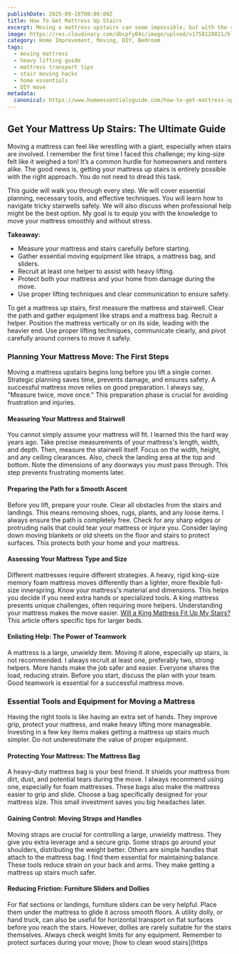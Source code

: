 ```yaml
---
publishDate: 2025-09-18T00:00:00Z
title: How To Get Mattress Up Stairs
excerpt: Moving a mattress upstairs can seem impossible, but with the right plan, tools, and techniques, you can do it safely. Learn how to get your mattress up stairs without hassle.
image: https://res.cloudinary.com/dbcpfy04c/image/upload/v1758128821/blog_image_1758128820_xnume4.webp
category: Home Improvement, Moving, DIY, Bedroom
tags:
  - moving mattress
  - heavy lifting guide
  - mattress transport tips
  - stair moving hacks
  - home essentials
  - DIY move
metadata:
  canonical: https://www.homeessentialsguide.com/how-to-get-mattress-up-stairs
---
```


## Get Your Mattress Up Stairs: The Ultimate Guide

Moving a mattress can feel like wrestling with a giant, especially when stairs are involved. I remember the first time I faced this challenge; my king-size felt like it weighed a ton! It’s a common hurdle for homeowners and renters alike. The good news is, getting your mattress up stairs is entirely possible with the right approach. You do not need to dread this task.

This guide will walk you through every step. We will cover essential planning, necessary tools, and effective techniques. You will learn how to navigate tricky stairwells safely. We will also discuss when professional help might be the best option. My goal is to equip you with the knowledge to move your mattress smoothly and without stress.

**Takeaway:**

*   Measure your mattress and stairs carefully before starting.
*   Gather essential moving equipment like straps, a mattress bag, and sliders.
*   Recruit at least one helper to assist with heavy lifting.
*   Protect both your mattress and your home from damage during the move.
*   Use proper lifting techniques and clear communication to ensure safety.

To get a mattress up stairs, first measure the mattress and stairwell. Clear the path and gather equipment like straps and a mattress bag. Recruit a helper. Position the mattress vertically or on its side, leading with the heavier end. Use proper lifting techniques, communicate clearly, and pivot carefully around corners to move it safely.

### Planning Your Mattress Move: The First Steps

Moving a mattress upstairs begins long before you lift a single corner. Strategic planning saves time, prevents damage, and ensures safety. A successful mattress move relies on good preparation. I always say, "Measure twice, move once." This preparation phase is crucial for avoiding frustration and injuries.

#### Measuring Your Mattress and Stairwell

You cannot simply assume your mattress will fit. I learned this the hard way years ago. Take precise measurements of your mattress's length, width, and depth. Then, measure the stairwell itself. Focus on the width, height, and any ceiling clearances. Also, check the landing area at the top and bottom. Note the dimensions of any doorways you must pass through. This step prevents frustrating moments later.

#### Preparing the Path for a Smooth Ascent

Before you lift, prepare your route. Clear all obstacles from the stairs and landings. This means removing shoes, rugs, plants, and any loose items. I always ensure the path is completely free. Check for any sharp edges or protruding nails that could tear your mattress or injure you. Consider laying down moving blankets or old sheets on the floor and stairs to protect surfaces. This protects both your home and your mattress.

#### Assessing Your Mattress Type and Size

Different mattresses require different strategies. A heavy, rigid king-size memory foam mattress moves differently than a lighter, more flexible full-size innerspring. Know your mattress's material and dimensions. This helps you decide if you need extra hands or specialized tools. A king mattress presents unique challenges, often requiring more helpers. Understanding your mattress makes the move easier. [Will a King Mattress Fit Up My Stairs?](https://homeessentialsguide.com/will-a-king-mattress-fit-up-my-stairs) This article offers specific tips for larger beds.

#### Enlisting Help: The Power of Teamwork

A mattress is a large, unwieldy item. Moving it alone, especially up stairs, is not recommended. I always recruit at least one, preferably two, strong helpers. More hands make the job safer and easier. Everyone shares the load, reducing strain. Before you start, discuss the plan with your team. Good teamwork is essential for a successful mattress move.

### Essential Tools and Equipment for Moving a Mattress

Having the right tools is like having an extra set of hands. They improve grip, protect your mattress, and make heavy lifting more manageable. Investing in a few key items makes getting a mattress up stairs much simpler. Do not underestimate the value of proper equipment.

#### Protecting Your Mattress: The Mattress Bag

A heavy-duty mattress bag is your best friend. It shields your mattress from dirt, dust, and potential tears during the move. I always recommend using one, especially for foam mattresses. These bags also make the mattress easier to grip and slide. Choose a bag specifically designed for your mattress size. This small investment saves you big headaches later.

#### Gaining Control: Moving Straps and Handles

Moving straps are crucial for controlling a large, unwieldy mattress. They give you extra leverage and a secure grip. Some straps go around your shoulders, distributing the weight better. Others are simple handles that attach to the mattress bag. I find them essential for maintaining balance. These tools reduce strain on your back and arms. They make getting a mattress up stairs much safer.

#### Reducing Friction: Furniture Sliders and Dollies

For flat sections or landings, furniture sliders can be very helpful. Place them under the mattress to glide it across smooth floors. A utility dolly, or hand truck, can also be useful for horizontal transport on flat surfaces before you reach the stairs. However, dollies are rarely suitable for the stairs themselves. Always check weight limits for any equipment. Remember to protect surfaces during your move; [how to clean wood stairs](https